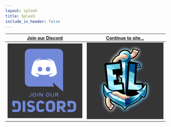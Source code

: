 ```yaml
---
layout: splash
title: Splash
include_in_header: false
---
```


| [Join our Discord](https://discord.com/invite/Fa4BdBvg2c) | [Continue to site...](https://elli-tt.github.io) |
| ----------- | ----------- |
| [![Click here to join the Discord!](/assets/discordjoin.png)](https://discord.com/invite/Fa4BdBvg2c) | [![Continue to the website!](/assets/elpluginssplash.png)](https://elli-tt.github.io) |